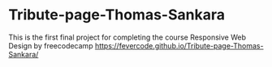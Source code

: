 # Tribute-page-Thomas-Sankara
This is the first final project for completing the course Responsive Web Design by freecodecamp
https://fevercode.github.io/Tribute-page-Thomas-Sankara/
